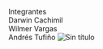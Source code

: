 Integrantes <br>
Darwin Cachimil
<br>
Wilmer Vargas
<br>
Andrés Tufiño
![Sin título](https://github.com/user-attachments/assets/73b833f0-4523-4829-9fd7-1a14a0cb26de)
